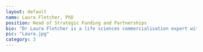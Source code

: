 ```yaml
---
layout: default
name: Laura Fletcher, PhD
position: Head of Strategic Funding and Partnerships
bio: "Dr Laura Fletcher is a life sciences commercialisation expert with a strong track record in building industry partnerships and launching biotech ventures. She is Head of Strategic Partnerships at Bind and also Head of Partnerships and Venture Portfolio at Deep Science Ventures, where she helps create startups tackling major therapeutic challenges. Previously, she led Strategic Alliances at Cancer Research UK, brokering transformative drug discovery collaborations with global pharma. Laura has negotiated numerous licensing, collaboration, and spin-out deals. She holds a First Class Biochemistry degree and a PhD in cell signalling from the University of Bristol and has worked in academic and commercial research in the UK and US."
pic: "Laura.jpg"
category: 3
---
```

